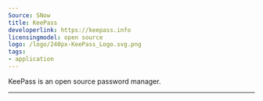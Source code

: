 ```yaml
---
Source: SNow
title: KeePass
developerlink: https://keepass.info
licensingmodel: open source
logo: /logo/240px-KeePass_Logo.svg.png
tags:
- application
---
```

KeePass is an open source password manager.

---
